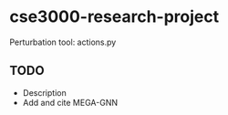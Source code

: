 # cse3000-research-project

Perturbation tool: actions.py

## TODO
- Description
- Add and cite MEGA-GNN